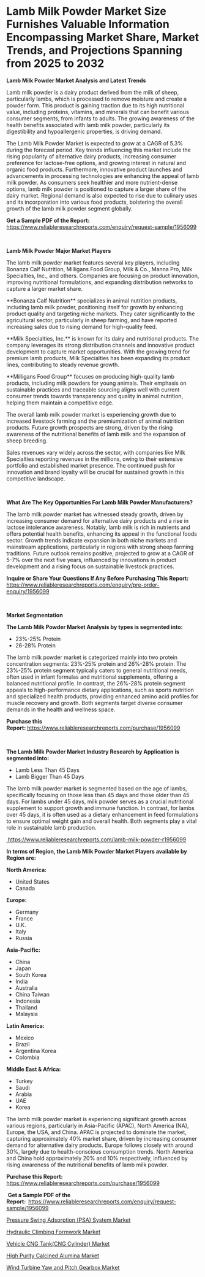 <p><h1>Lamb Milk Powder Market Size Furnishes Valuable Information Encompassing Market Share, Market Trends, and Projections Spanning from 2025 to 2032</h1></p><p><strong>Lamb Milk Powder Market Analysis and Latest Trends</strong></p>
<p><p>Lamb milk powder is a dairy product derived from the milk of sheep, particularly lambs, which is processed to remove moisture and create a powder form. This product is gaining traction due to its high nutritional value, including proteins, vitamins, and minerals that can benefit various consumer segments, from infants to adults. The growing awareness of the health benefits associated with lamb milk powder, particularly its digestibility and hypoallergenic properties, is driving demand.</p><p>The Lamb Milk Powder Market is expected to grow at a CAGR of 5.3% during the forecast period. Key trends influencing this market include the rising popularity of alternative dairy products, increasing consumer preference for lactose-free options, and growing interest in natural and organic food products. Furthermore, innovative product launches and advancements in processing technologies are enhancing the appeal of lamb milk powder. As consumers seek healthier and more nutrient-dense options, lamb milk powder is positioned to capture a larger share of the dairy market. Regional demand is also expected to rise due to culinary uses and its incorporation into various food products, bolstering the overall growth of the lamb milk powder segment globally.</p></p>
<p><strong>Get a Sample PDF of the Report:&nbsp;</strong> <a href="https://www.reliableresearchreports.com/enquiry/request-sample/1956099?utm_campaign=3545&utm_medium=2&utm_source=Github&utm_content=ia&utm_term=02042025&utm_id=lamb-milk-powder">https://www.reliableresearchreports.com/enquiry/request-sample/1956099</a></p>
<p>&nbsp;</p>
<p><strong>Lamb Milk Powder Major Market Players</strong></p>
<p><p>The lamb milk powder market features several key players, including Bonanza Calf Nutrition, Milligans Food Group, Milk & Co., Manna Pro, Milk Specialties, Inc., and others. Companies are focusing on product innovation, improving nutritional formulations, and expanding distribution networks to capture a larger market share.</p><p>**Bonanza Calf Nutrition** specializes in animal nutrition products, including lamb milk powder, positioning itself for growth by enhancing product quality and targeting niche markets. They cater significantly to the agricultural sector, particularly in sheep farming, and have reported increasing sales due to rising demand for high-quality feed.</p><p>**Milk Specialties, Inc.** is known for its dairy and nutritional products. The company leverages its strong distribution channels and innovative product development to capture market opportunities. With the growing trend for premium lamb products, Milk Specialties has been expanding its product lines, contributing to steady revenue growth.</p><p>**Milligans Food Group** focuses on producing high-quality lamb products, including milk powders for young animals. Their emphasis on sustainable practices and traceable sourcing aligns well with current consumer trends towards transparency and quality in animal nutrition, helping them maintain a competitive edge.</p><p>The overall lamb milk powder market is experiencing growth due to increased livestock farming and the premiumization of animal nutrition products. Future growth prospects are strong, driven by the rising awareness of the nutritional benefits of lamb milk and the expansion of sheep breeding.</p><p>Sales revenues vary widely across the sector, with companies like Milk Specialties reporting revenues in the millions, owing to their extensive portfolio and established market presence. The continued push for innovation and brand loyalty will be crucial for sustained growth in this competitive landscape.</p></p>
<p>&nbsp;</p>
<p><strong>What Are The Key Opportunities For Lamb Milk Powder Manufacturers?</strong></p>
<p><p>The lamb milk powder market has witnessed steady growth, driven by increasing consumer demand for alternative dairy products and a rise in lactose intolerance awareness. Notably, lamb milk is rich in nutrients and offers potential health benefits, enhancing its appeal in the functional foods sector. Growth trends indicate expansion in both niche markets and mainstream applications, particularly in regions with strong sheep farming traditions. Future outlook remains positive, projected to grow at a CAGR of 5-7% over the next five years, influenced by innovations in product development and a rising focus on sustainable livestock practices.</p></p>
<p><strong>Inquire or Share Your Questions If Any Before Purchasing This Report:</strong> <a href="https://www.reliableresearchreports.com/enquiry/pre-order-enquiry/1956099?utm_campaign=3545&utm_medium=2&utm_source=Github&utm_content=ia&utm_term=02042025&utm_id=lamb-milk-powder">https://www.reliableresearchreports.com/enquiry/pre-order-enquiry/1956099</a></p>
<p>&nbsp;</p>
<p><strong>Market Segmentation</strong></p>
<p><strong>The Lamb Milk Powder Market Analysis by types is segmented into:</strong></p>
<p><ul><li>23%-25% Protein</li><li>26-28% Protein</li></ul></p>
<p><p>The lamb milk powder market is categorized mainly into two protein concentration segments: 23%-25% protein and 26%-28% protein. The 23%-25% protein segment typically caters to general nutritional needs, often used in infant formulas and nutritional supplements, offering a balanced nutritional profile. In contrast, the 26%-28% protein segment appeals to high-performance dietary applications, such as sports nutrition and specialized health products, providing enhanced amino acid profiles for muscle recovery and growth. Both segments target diverse consumer demands in the health and wellness space.</p></p>
<p><strong>Purchase this Report:&nbsp;</strong><a href="https://www.reliableresearchreports.com/purchase/1956099?utm_campaign=3545&utm_medium=2&utm_source=Github&utm_content=ia&utm_term=02042025&utm_id=lamb-milk-powder">https://www.reliableresearchreports.com/purchase/1956099</a></p>
<p>&nbsp;</p>
<p><strong>The Lamb Milk Powder Market Industry Research by Application is segmented into:</strong></p>
<p><ul><li>Lamb Less Than 45 Days</li><li>Lamb Bigger Than 45 Days</li></ul></p>
<p><p>The lamb milk powder market is segmented based on the age of lambs, specifically focusing on those less than 45 days and those older than 45 days. For lambs under 45 days, milk powder serves as a crucial nutritional supplement to support growth and immune function. In contrast, for lambs over 45 days, it is often used as a dietary enhancement in feed formulations to ensure optimal weight gain and overall health. Both segments play a vital role in sustainable lamb production.</p></p>
<p><a href="https://www.reliableresearchreports.com/lamb-milk-powder-r1956099?utm_campaign=3545&utm_medium=2&utm_source=Github&utm_content=ia&utm_term=02042025&utm_id=lamb-milk-powder">&nbsp;https://www.reliableresearchreports.com/lamb-milk-powder-r1956099</a></p>
<p><strong>In terms of Region, the Lamb Milk Powder Market Players available by Region are:</strong></p>
<p>
    <p> <strong> North America: </strong>
        <ul>
            <li>United States</li>
            <li>Canada</li>
        </ul>
        </p> 
    <p> <strong> Europe: </strong>
        <ul>
            <li>Germany</li>
            <li>France</li>
            <li>U.K.</li>
            <li>Italy</li>
            <li>Russia</li>
        </ul>
        </p> 
    <p> <strong> Asia-Pacific: </strong>
        <ul>
            <li>China</li>
            <li>Japan</li>
            <li>South Korea</li>
            <li>India</li>
            <li>Australia</li>
            <li>China Taiwan</li>
            <li>Indonesia</li>
            <li>Thailand</li>
            <li>Malaysia</li>
        </ul>
        </p> 
    <p> <strong> Latin America: </strong>
        <ul>
            <li>Mexico</li>
            <li>Brazil</li>
            <li>Argentina Korea</li>
            <li>Colombia</li>
        </ul>
        </p> 
    <p> <strong> Middle East & Africa: </strong>
        <ul>
            <li>Turkey</li>
            <li>Saudi</li>
            <li>Arabia</li>
            <li>UAE</li>
            <li>Korea</li>
        </ul>
    </p>
    </p>
<p><p>The lamb milk powder market is experiencing significant growth across various regions, particularly in Asia-Pacific (APAC), North America (NA), Europe, the USA, and China. APAC is projected to dominate the market, capturing approximately 40% market share, driven by increasing consumer demand for alternative dairy products. Europe follows closely with around 30%, largely due to health-conscious consumption trends. North America and China hold approximately 20% and 10% respectively, influenced by rising awareness of the nutritional benefits of lamb milk powder.</p></p>
<p><strong>Purchase this Report: </strong><a href="https://www.reliableresearchreports.com/purchase/1956099?utm_campaign=3545&utm_medium=2&utm_source=Github&utm_content=ia&utm_term=02042025&utm_id=lamb-milk-powder">https://www.reliableresearchreports.com/purchase/1956099</a></p>
<p>&nbsp;<strong>Get a Sample PDF of the Report:&nbsp;&nbsp;</strong><a href="https://www.reliableresearchreports.com/enquiry/request-sample/1956099?utm_campaign=3545&utm_medium=2&utm_source=Github&utm_content=ia&utm_term=02042025&utm_id=lamb-milk-powder">https://www.reliableresearchreports.com/enquiry/request-sample/1956099</a></p>
<p><strong></strong></p>
<p><p><a href="https://www.linkedin.com/pulse/pressure-swing-adsorption-psa-system-market-size-growing-klnhe?utm_campaign=3545&utm_medium=2&utm_source=Github&utm_content=ia&utm_term=02042025&utm_id=lamb-milk-powder">Pressure Swing Adsorption (PSA) System Market</a></p><p><a href="https://www.linkedin.com/pulse/hydraulic-climbing-formwork-market-analysis-report-2025-2032-4mwae?utm_campaign=3545&utm_medium=2&utm_source=Github&utm_content=ia&utm_term=02042025&utm_id=lamb-milk-powder">Hydraulic Climbing Formwork Market</a></p><p><a href="https://www.linkedin.com/pulse/vehicle-cng-tankcng-cylinder-market-report-in-depth-tcfle?utm_campaign=3545&utm_medium=2&utm_source=Github&utm_content=ia&utm_term=02042025&utm_id=lamb-milk-powder">Vehicle CNG Tank(CNG Cylinder) Market</a></p><p><a href="https://github.com/iyachikareva/Market-Research-Report-List-1/blob/main/high-purity-calcined-alumina-market.md?utm_campaign=3545&utm_medium=2&utm_source=Github&utm_content=ia&utm_term=02042025&utm_id=lamb-milk-powder">High Purity Calcined Alumina Market</a></p><p><a href="https://www.linkedin.com/pulse/insightful-wind-turbine-yaw-pitch-gearbox-market-analysis-ajfie?utm_campaign=3545&utm_medium=2&utm_source=Github&utm_content=ia&utm_term=02042025&utm_id=lamb-milk-powder">Wind Turbine Yaw and Pitch Gearbox Market</a></p></p>